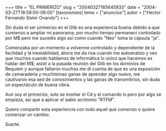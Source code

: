 +++
title = "EL PRIMERIZO"
slug = "20040327165645933"
date = "2004-03-27T16:56:00-06:00"
[taxonomies]
tema = ["anuncios"]
autor = ["Hector Fernando Sister Ovando"]
+++

Sin duda el ser primerizo en el Glib es una experiencia buena debido a
que comienzo a ampliar mi panorama; por mucho tiempo permanecí
controlado por M$ pero me sucedio algo así como cuando "Neo" toma la
cápsula "ja".

<!-- more -->
Comenzaba por un momento a volverme controlado y dependiente de la
facilidad y la inestabilidad, ahora me da risa cuando me autoanalizo y
veo que muchos cuando hablamos de informática lo único que hacemos es
hablar del M$; asistí a la pasada reunión del Glib en los dominios de
Requiem y aunque faltaron muchos me dí cuenta de que es una exposición
de camaradería y muchísimas ganas de aprender algo nuevo, me cautivaron
esa sed de conosimientos y las ganas de transmitirlos, sin duda un
espectáculo de buena vibra.

Aun soy el primerizo, solo se montar el Cd y el comando ls pero por algo
se empieza, así que a aplicar el sabío acrónimo "RTFM".

Quiero compartir esta experiencia con todo aquel que comenzo o quiere
comenzar un cambio.

Suerte.
